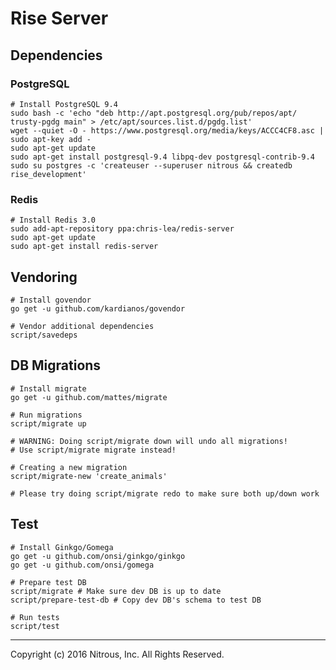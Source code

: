 Rise Server
===========

## Dependencies

### PostgreSQL

```shell
# Install PostgreSQL 9.4
sudo bash -c 'echo "deb http://apt.postgresql.org/pub/repos/apt/ trusty-pgdg main" > /etc/apt/sources.list.d/pgdg.list'
wget --quiet -O - https://www.postgresql.org/media/keys/ACCC4CF8.asc | sudo apt-key add -
sudo apt-get update
sudo apt-get install postgresql-9.4 libpq-dev postgresql-contrib-9.4
sudo su postgres -c 'createuser --superuser nitrous && createdb rise_development'
```

### Redis

```shell
# Install Redis 3.0
sudo add-apt-repository ppa:chris-lea/redis-server
sudo apt-get update
sudo apt-get install redis-server
```

## Vendoring

```shell
# Install govendor
go get -u github.com/kardianos/govendor

# Vendor additional dependencies
script/savedeps
```

## DB Migrations

```shell
# Install migrate
go get -u github.com/mattes/migrate

# Run migrations
script/migrate up

# WARNING: Doing script/migrate down will undo all migrations!
# Use script/migrate migrate instead!

# Creating a new migration
script/migrate-new 'create_animals'

# Please try doing script/migrate redo to make sure both up/down work
```

## Test

```shell
# Install Ginkgo/Gomega
go get -u github.com/onsi/ginkgo/ginkgo
go get -u github.com/onsi/gomega

# Prepare test DB
script/migrate # Make sure dev DB is up to date
script/prepare-test-db # Copy dev DB's schema to test DB

# Run tests
script/test
```

- - -
Copyright (c) 2016 Nitrous, Inc. All Rights Reserved.
